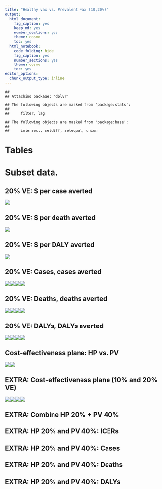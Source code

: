 ```yaml
---
title: "Healthy vax vs. Prevalent vax (10,20%)"
output: 
  html_document: 
    fig_caption: yes
    keep_md: yes
    number_sections: yes
    theme: cosmo
    toc: yes
  html_notebook: 
    code_folding: hide
    fig_caption: yes
    number_sections: yes
    theme: cosmo
    toc: yes
editor_options: 
  chunk_output_type: inline
---
```





```
## 
## Attaching package: 'dplyr'
```

```
## The following objects are masked from 'package:stats':
## 
##     filter, lag
```

```
## The following objects are masked from 'package:base':
## 
##     intersect, setdiff, setequal, union
```





# Tables



# Subset data.




## 20% VE: $ per case averted
![](tabs-and-figs-v2_files/figure-html/unnamed-chunk-6-1.png)<!-- -->


## 20% VE: $ per death averted
![](tabs-and-figs-v2_files/figure-html/unnamed-chunk-7-1.png)<!-- -->

## 20% VE: $ per DALY averted
![](tabs-and-figs-v2_files/figure-html/unnamed-chunk-8-1.png)<!-- -->

## 20% VE: Cases, cases averted
![](tabs-and-figs-v2_files/figure-html/unnamed-chunk-9-1.png)<!-- -->![](tabs-and-figs-v2_files/figure-html/unnamed-chunk-9-2.png)<!-- -->![](tabs-and-figs-v2_files/figure-html/unnamed-chunk-9-3.png)<!-- -->![](tabs-and-figs-v2_files/figure-html/unnamed-chunk-9-4.png)<!-- -->

## 20% VE: Deaths, deaths averted
![](tabs-and-figs-v2_files/figure-html/unnamed-chunk-10-1.png)<!-- -->![](tabs-and-figs-v2_files/figure-html/unnamed-chunk-10-2.png)<!-- -->![](tabs-and-figs-v2_files/figure-html/unnamed-chunk-10-3.png)<!-- -->![](tabs-and-figs-v2_files/figure-html/unnamed-chunk-10-4.png)<!-- -->

## 20% VE: DALYs, DALYs averted
![](tabs-and-figs-v2_files/figure-html/unnamed-chunk-11-1.png)<!-- -->![](tabs-and-figs-v2_files/figure-html/unnamed-chunk-11-2.png)<!-- -->![](tabs-and-figs-v2_files/figure-html/unnamed-chunk-11-3.png)<!-- -->![](tabs-and-figs-v2_files/figure-html/unnamed-chunk-11-4.png)<!-- -->

## Cost-effectiveness plane: HP vs. PV

![](tabs-and-figs-v2_files/figure-html/unnamed-chunk-12-1.png)<!-- -->![](tabs-and-figs-v2_files/figure-html/unnamed-chunk-12-2.png)<!-- -->

## EXTRA: Cost-effectiveness plane (10% and 20% VE)

![](tabs-and-figs-v2_files/figure-html/unnamed-chunk-13-1.png)<!-- -->![](tabs-and-figs-v2_files/figure-html/unnamed-chunk-13-2.png)<!-- -->![](tabs-and-figs-v2_files/figure-html/unnamed-chunk-13-3.png)<!-- -->![](tabs-and-figs-v2_files/figure-html/unnamed-chunk-13-4.png)<!-- -->


## EXTRA: Combine HP 20% + PV 40%



## EXTRA: HP 20% and PV 40%: ICERs


## EXTRA: HP 20% and PV 40%: Cases


## EXTRA: HP 20% and PV 40%: Deaths


## EXTRA: HP 20% and PV 40%: DALYs


